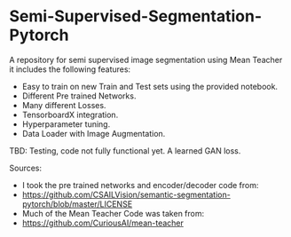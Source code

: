 # Semi-Supervised-Segmentation-Pytorch
A repository for semi supervised image segmentation using Mean Teacher it includes the following features:

- Easy to train on new Train and Test sets using the provided notebook.
- Different Pre trained Networks.
- Many different Losses.
- TensorboardX integration. 
- Hyperparameter tuning. 
- Data Loader with Image Augmentation. 

TBD:
Testing, code not fully functional yet. 
A learned GAN loss. 

Sources: 

- I took the pre trained networks and encoder/decoder code from: 
- https://github.com/CSAILVision/semantic-segmentation-pytorch/blob/master/LICENSE
- Much of the Mean Teacher Code was taken from: 
- https://github.com/CuriousAI/mean-teacher

